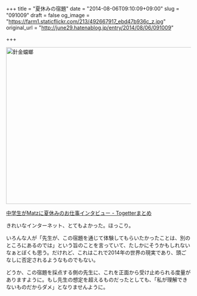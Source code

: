 +++
title = "夏休みの宿題"
date = "2014-08-06T09:10:09+09:00"
slug = "091009"
draft = false
og_image = "https://farm1.staticflickr.com/213/492667917_ebd47b936c_z.jpg"
original_url = "http://june29.hatenablog.jp/entry/2014/08/06/091009"

+++

<p><a href="https://www.flickr.com/photos/june29/492667917" title="針金蟷螂 by Jun OHWADA, on Flickr"><img src="https://farm1.staticflickr.com/213/492667917_ebd47b936c_z.jpg" width="640" height="428" alt="針金蟷螂"></a></p>
<p><a href="http://togetter.com/li/702315" title="中学生がMatzに夏休みのお仕事インタビュー - Togetterまとめ">中学生がMatzに夏休みのお仕事インタビュー - Togetterまとめ</a></p>
<p>きれいなインターネット、とてもよかった。ほっこり。</p>
<p>いろんな人が「先生が、この宿題を通じて体験してもらいたかったことは、別のところにあるのでは」という旨のことを言っていて、たしかにそうかもしれないなぁとぼくも思う。だけれど、これはこれで2014年の世界の現実であり、頭ごなしに否定されるようなものでもない。</p>
<p>どうか、この宿題を採点する側の先生に、これを正面から受け止められる度量がありますように。もし先生の想定を超えるものだったとしても、「私が理解できないものだからダメ」となりませんように。</p>